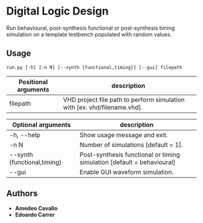 # Digital Logic Design

Run behavioural, post-synthesis functional or post-synthesis timing simulation
on a template testbench populated with random values.

## Usage

```
run.py [-h] [-n N] [--synth {functional,timing}] [--gui] filepath
```

| Positional arguments | description |
| ------ | ------ |
| filepath | VHD project file path to perform simulation with [ex. vhd/filename.vhd]. |

| Optional arguments | description |
| ------ | ------ |
| -h, --help | Show usage message and exit. |
| -n N | Number of simulations [default = 1]. |
| --synth {functional,timing} | Post-synthesis functional or timing simulation [default = behavioural] |
| --gui | Enable GUI waveform simulation. |

## Authors

* **Amedeo Cavallo**
* **Edoardo Carrer**
